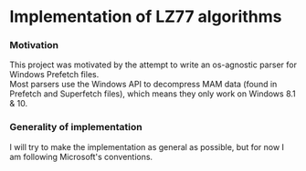 # Implementation of LZ77 algorithms
### **Motivation**
This project was motivated by the attempt to write an os-agnostic parser for Windows Prefetch files.  
Most parsers use the Windows API to decompress MAM data (found in Prefetch and Superfetch files), which means they only work on Windows 8.1 & 10.

### **Generality of implementation**
I will try to make the implementation as general as possible, but for now I am following Microsoft's conventions.
